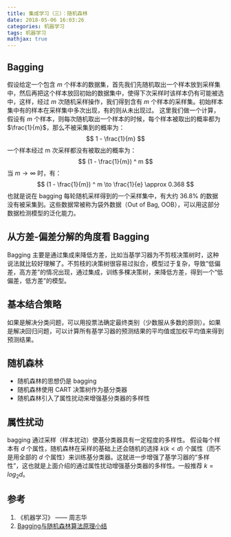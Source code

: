 ```yaml
---
title: 集成学习（三）：随机森林
date: 2018-05-06 16:03:26
categories: 机器学习
tags: 机器学习
mathjax: true
---
```


## Bagging
假设给定一个包含 $m$ 个样本的数据集，首先我们先随机取出一个样本放到采样集中，然后再把这个样本放回初始的数据集中，使得下次采样时该样本仍有可能被选中，这样，经过 $m$ 次随机采样操作，我们得到含有 $m$ 个样本的采样集。初始样本集中有的样本在采样集中多次出现，有的则从未出现过。
这里我们做一个计算，假设有 $m$ 个样本，则每次随机取出一个样本的时候，每个样本被取出的概率都为 $\frac{1}{m}$，那么不被采集到的概率为：
$$
1 - \frac{1}{m}
$$
一个样本经过 m 次采样都没有被取出的概率为：
$$
(1 - \frac{1}{m}) ^ m
$$
当 $m \to \infty$ 时，有：
$$
(1 - \frac{1}{m}) ^ m \to \frac{1}{e} \approx 0.368
$$
也就是说在 bagging 每轮随机采样得到的一个采样集中，有大约 36.8% 的数据没有被采集到。这些数据常被称为袋外数据（Out of Bag, OOB），可以用这部分数据检测模型的泛化能力。

## 从方差-偏差分解的角度看 Bagging
Bagging 主要是通过集成来降低方差，比如当基学习器为不剪枝决策树时，这种说法就比较好理解了。不剪枝的决策树很容易过拟合，模型过于复杂，导致“低偏差，高方差”的情况出现，通过集成，训练多棵决策树，来降低方差，得到一个“低偏差，低方差”的模型。

## 基本结合策略
如果是解决分类问题，可以用投票法确定最终类别（少数服从多数的原则）。如果是解决回归问题，可以计算所有基学习器的预测结果的平均值或加权平均值来得到预测结果。

## 随机森林
- 随机森林的思想仍是 bagging
- 随机森林使用 CART 决策树作为基分类器
- 随机森林引入了属性扰动来增强基分类器的多样性

## 属性扰动
bagging 通过采样（样本扰动）使基分类器具有一定程度的多样性。
假设每个样本有 $d$ 个属性，随机森林在采样的基础上还会随机的选择 $k$($k < d$) 个属性（而不是用全部的 $d$ 个属性）来训练基分类器。这就进一步增强了基学习器的“多样性”，这也就是上面介绍的通过属性扰动增强基分类器的多样性。一般推荐 $k=log_2d$。

## 参考
1. 《机器学习》 —— 周志华
2. [Bagging与随机森林算法原理小结](https://www.cnblogs.com/pinard/p/6156009.html)
